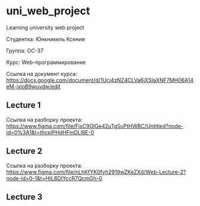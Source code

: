 # uni_web_project
Learning university web project


Студентка: Юнкникель Ксения

Группа: ОС-37

Курс: Web-программирование


Ссылка на документ курса: https://docs.google.com/document/d/1Ucj4zNZ4CLVa6jXSIaXNF7MH06A14eM-ixloB9wuvdw/edit

## Lecture 1
Ссылка на разборку проекта:  https://www.figma.com/file/FjsC9GlGe42uTg5uPtHWBC/Untitled?node-id=0%3A1&t=thcplPHdHFmDLl8E-0

## Lecture 2
Ссылка на разборку проекта: https://www.figma.com/file/nLhKfYK0fyh2919wZKeZXd/Web-Lecture-2?node-id=0-1&t=HtL8DIYccR7QcmGh-0

## Lecture 3
